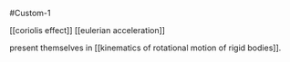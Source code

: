 #Custom-1 

[[coriolis effect]]
[[eulerian acceleration]]

present themselves in [[kinematics of rotational motion of rigid bodies]].